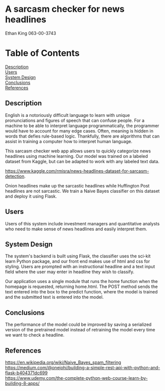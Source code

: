 # A sarcasm checker for news headlines
Ethan King  063-00-3743

# Table of Contents
[Description](#Description)  
[Users](#Users)  
[System Design](#System-Design)  
[Conclusions](#Conclusions)  
[References](#References)  

## Description

English is a notoriously difficult language to learn with unique pronunciations and figures of speech that can confuse people. For a machine to be able to interpret language programmatically, the programmer would have to account for many edge cases. Often, meaning is hidden in words that defies rule-based logic. Thankfully, there are algorithms that can assist in training a computer how to interpret human language.  

This sarcasm checker web app allows users to quickly categorize news headlines using machine learning. 
Our model was trained on a labeled dataset from Kaggle, but can be adapted to work with any labeled text data.

https://www.kaggle.com/rmisra/news-headlines-dataset-for-sarcasm-detection.

Onion headlines make up the sarcastic headlines while Huffington Post headlines are not sarcastic. 
We train a Naive Bayes classifier on this dataset and deploy it using Flask.

## Users
Users of this system include investment managers and quantitative analysts who need to make sense of news headlines and easily interpret them. 


## System Design

The system's backend is built using Flask, the classifier uses the sci-kit learn Python package, and our front end makes use of html and css for styling.
Users are prompted with an instructional headline and a text input field where the user may enter in headline they wish to classify. 

Our application uses a single module that runs the home function when the homepage is requested, returning home.html.
The POST method sends the text entered into the box to the predict function, where the model is trained and the submitted text is entered into the model.

## Conclusions
The performance of the model could be improved by saving a serialized version of the pretrained model instead of retraining the model every time we want to check a headline.

## References

https://en.wikipedia.org/wiki/Naive_Bayes_spam_filtering  
https://medium.com/@onejohi/building-a-simple-rest-api-with-python-and-flask-b404371dc699  
https://www.udemy.com/the-complete-python-web-course-learn-by-building-8-apps/  





